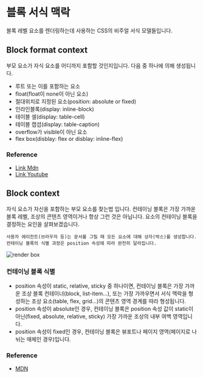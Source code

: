 # 블록 서식 맥락

블록 레벨 요소를 렌더링하는데 사용하는 CSS의 비주얼 서식 모델들입니다.

## Block format context

부모 요소가 자식 요소를 어디까지 포함할 것인지입니다.
다음 중 하나에 의해 생성됩니다.

- 루트 또는 이를 포함하는 요소
- float(float이 none이 아닌 요소)
- 절대위치로 지정된 요소(position: absolute or fixed)
- 인라인블록(display: inline-block)
- 테이블 셀(display: table-cell)
- 테이블 캡셥(display: table-caption)
- overflow가 visible이 아닌 요소
- flex box(disblay: flex or disblay: inline-flex)

### Reference

- [Link Mdn](https://developer.mozilla.org/ko/docs/Web/Guide/CSS/Block_formatting_context)
- [Link Youtube](https://www.youtube.com/watch?v=AteI3GCambQ)

## Block context

자식 요소가 자신을 포함하는 부모 요소를 찾는법 입니다.
컨테이닝 블록은 가장 가까운 블록 레벨, 조상의 콘텐츠 영역이거나 항상 그런 것은 아닙니다. 요소의 컨테이닝 블록을 결정하는 요인을 살펴보겠습니다.

`사용자 에이전트(브라우저 등)는 문서를 그릴 때 모든 요소에 대해 상자(박스)를 생성합니다. 컨테이닝 블록의 식별 과정은 position 속성에 따라 완전히 달라집니다.`

![render box](https://mdn.mozillademos.org/files/16558/box-model.png)

### 컨테이닝 블록 식별

- position 속성이 static, relative, sticky 중 하나이면, 컨테이닝 블록은 가장 가까운 조상 블록 컨테이너(block, list-item...), 또는 가장 가까우면서 서식 맥락을 형성하는 조상 요소(table, flex, grid...)의 콘텐츠 영역 경계를 따라 형성됩니다.
- position 속성이 absolute인 경우, 컨테이닝 블록은 position 속성 값이 static이 아닌(fixed, absolute, relative, sticky) 가장 가까운 조상의 내부 여백 영역입니다.
- position 속성이 fixed인 경우, 컨테이닝 블록은 뷰포트나 페이지 영역(페이지로 나뉘는 매체인 경우)입니다.

### Reference

- [MDN](https://developer.mozilla.org/ko/docs/Web/CSS/All_About_The_Containing_Block)
